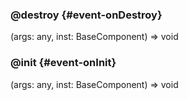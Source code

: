 ### @destroy {#event-onDestroy}

(args: any, inst: BaseComponent) => void



### @init {#event-onInit}

(args: any, inst: BaseComponent) => void


